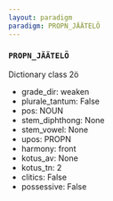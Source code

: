 ```yaml
---
layout: paradigm
paradigm: PROPN_JÄÄTELÖ
---
```

### ` PROPN_JÄÄTELÖ `

Dictionary class 2ö
* grade_dir: weaken
* plurale_tantum: False
* pos: NOUN
* stem_diphthong: None
* stem_vowel: None
* upos: PROPN
* harmony: front
* kotus_av: None
* kotus_tn: 2
* clitics: False
* possessive: False
